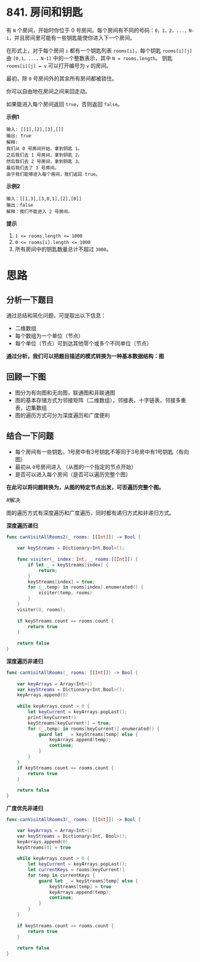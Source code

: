 # 841. 房间和钥匙

有 `N` 个房间，开始时你位于 0 号房间。每个房间有不同的号码：`0，1，2，...，N-1`，并且房间里可能有一些钥匙能使你进入下一个房间。

在形式上，对于每个房间 `i`  都有一个钥匙列表 `rooms[i]`，每个钥匙 `rooms[i][j]` 由 `[0,1，...，N-1]` 中的一个整数表示，其中 `N = rooms.length`。 钥匙 `rooms[i][j] = v` 可以打开编号为 `v` 的房间。

最初，除 `0` 号房间外的其余所有房间都被锁住。

你可以自由地在房间之间来回走动。

如果能进入每个房间返回 `true`，否则返回 `false`。

**示例1**
```
输入: [[1],[2],[3],[]]
输出: true
解释:  
我们从 0 号房间开始，拿到钥匙 1。
之后我们去 1 号房间，拿到钥匙 2。
然后我们去 2 号房间，拿到钥匙 3。
最后我们去了 3 号房间。
由于我们能够进入每个房间，我们返回 true。
```

**示例2**
```
输入：[[1,3],[3,0,1],[2],[0]]
输出：false
解释：我们不能进入 2 号房间。
```

**提示**
1. `1 <= rooms.length <= 1000`
2. `0 <= rooms[i].length <= 1000`
3. 所有房间中的钥匙数量总计不超过 `3000`。



# 思路

## 分析一下题目

通过总结和简化问题，可提取出以下信息：

- 二维数组
- 每个数组为一个单位（节点）
- 每个单位（节点）可到达其他零个或多个不同单位（节点）

**通过分析，我们可以把题目描述的模式转换为一种基本数据结构：图**

## 回顾一下图

- 图分为有向图和无向图，联通图和非联通图
- 图的基本存储方式为邻接矩阵（二维数组），邻接表，十字链表，邻接多重表，边集数组
- 图的遍历方式可分为深度遍历和广度便利

## 结合一下问题

- 每个房间有一些钥匙，1号房中有3号钥匙不等同于3号房中有1号钥匙（有向图）
- 最初从 `0`号房间进入 （从图的一个指定的节点开始）
- 是否可以进入每个房间（是否可以遍历完整个图）

**在此可以将问题转换为，从图的特定节点出发，可否遍历完整个图。**




#解决

图的遍历方式有深度遍历和广度遍历，同时都有递归方式和非递归方式。

**深度遍历递归**

```swift
func canVisitAllRooms2(_ rooms: [[Int]]) -> Bool {
	
	var keyStreams = Dictionary<Int,Bool>();
	
	func visiter(_ index: Int, _ rooms:[[Int]]) {
		if let _ = keyStreams[index] {
			return;
		}
		keyStreams[index] = true;
		for (_,temp) in rooms[index].enumerated() {
			visiter(temp, rooms)
		}
	}
	visiter(0, rooms);
	
	if keyStreams.count == rooms.count {
		return true
	}
	
	return false
}
```

**深度遍历非递归**

```swift
func canVisitAllRooms(_ rooms: [[Int]]) -> Bool {
	
	var keyArrays = Array<Int>()
	var keyStreams = Dictionary<Int,Bool>();
	keyArrays.append(0)
	
	while keyArrays.count > 0 {
		let keyCurrent = keyArrays.popLast();
		print(keyCurrent!)
		keyStreams[keyCurrent!] = true;
		for (_,temp) in rooms[keyCurrent!].enumerated() {
			guard let _ = keyStreams[temp] else {
				keyArrays.append(temp);
				continue;
			}
		}
	}
	if keyStreams.count == rooms.count {
		return true
	}
	
	return false
}
```

**广度优先非递归**

```swift
func canVisitAllRooms3(_ rooms: [[Int]]) -> Bool {

	var keyArrays = Array<Int>()
	var keyStreams = Dictionary<Int, Bool>();
	keyArrays.append(0)
	keyStreams[0] = true
	
	while keyArrays.count > 0 {
		let keyCurrent = keyArrays.popLast();
		let currentKeys = rooms[keyCurrent!]
		for temp in currentKeys {
			guard let _ = keyStreams[temp] else {
				keyStreams[temp] = true
				keyArrays.append(temp);
				continue;
			}
		}
	}
	
	if keyStreams.count == rooms.count {
		return true
	}
	
	return false
}
```

